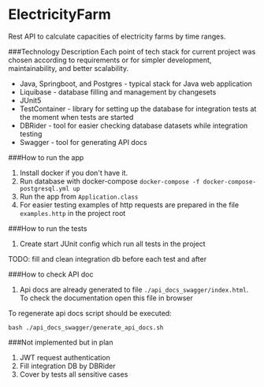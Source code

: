 # ElectricityFarm

Rest API to calculate capacities of electricity farms by time ranges.

###Technology Description
Each point of tech stack for current project was chosen according to requirements or 
for simpler development, maintainability, and better scalability.

- Java, Springboot, and Postgres - typical stack for Java web application
- Liquibase - database filling and management by changesets
- JUnit5
- TestContainer - library for setting up the database for integration tests at the moment when tests are started
- DBRider - tool for easier checking database datasets while integration testing
- Swagger - tool for generating API docs

###How to run the app
1. Install docker if you don't have it.
2. Run database with docker-compose
   ``docker-compose -f docker-compose-postgresql.yml up ``
3. Run the app from `Application.class`
4. For easier testing examples of http requests are prepared in the file `examples.http` in the project root

###How to run the tests
1. Create start JUnit config which run all tests in the project

TODO: fill and clean integration db before each test and after  

###How to check API doc
1. Api docs are already generated to file `./api_docs_swagger/index.html`. To check the documentation open this file in browser

To regenerate api docs script should be executed:

`bash ./api_docs_swagger/generate_api_docs.sh`

###Not implemented but in plan
1. JWT request authentication
2. Fill integration DB by DBRider
3. Cover by tests all sensitive cases